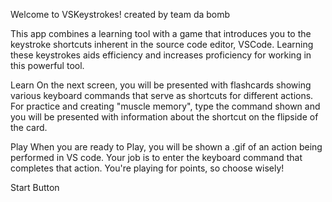 Welcome to VSKeystrokes!
created by team da bomb

This app combines a learning tool with a game that introduces you to the keystroke shortcuts inherent in the source code editor, VSCode. Learning these keystrokes aids efficiency and increases proficiency for working in this powerful tool.

Learn
On the next screen, you will be presented with flashcards showing various keyboard commands that serve as shortcuts for different actions. For practice and creating "muscle memory", type the command shown and you will be presented with information about the shortcut on the flipside of the card. 

Play
When you are ready to Play, you will be shown a .gif of an action being performed in VS code. Your job is to enter the keyboard command that completes that action. You're playing for points, so choose wisely!

Start Button